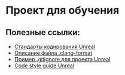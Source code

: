 ﻿# Проект для обучения

## Полезные ссылки:

- [Стандарты кодирования Unreal](https://docs.unrealengine.com/4.26/en-US/ProductionPipelines/DevelopmentSetup/CodingStandard/)
- [Описание файла .clang-format](https://clang.llvm.org/docs/ClangFormatStyleOptions.html)
- [Пример .gitignore для проекта Unreal](https://github.com/github/gitignore/blob/master/UnrealEngine.gitignore)
- [Code style guide Unreal](https://github.com/Allar/ue4-style-guide)